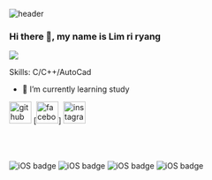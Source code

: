 ![header](https://capsule-render.vercel.app/api?type=waving&color=gradient&height=250&section=header&text=HELLO&fontSize=70&fontAlignY=50&animation=twinkling)

<!--
**LKR1234/LKR1234** is a ✨ _special_ ✨ repository because its `README.md` (this file) appears on your GitHub profile.

Here are some ideas to get you started:

- 🔭 I’m currently working on ...
- 🌱 I’m currently learning ...
- 👯 I’m looking to collaborate on ...
- 🤔 I’m looking for help with ...
- 💬 Ask me about ...
- 📫 How to reach me: ...
- 😄 Pronouns: ...
- ⚡ Fun fact: ...
-->





### Hi there 👋, my name is Lim ri ryang
![](https://arturssmirnovs.github.io/github-profile-readme-generator/images/banner.png)


Skills: C/C++/AutoCad

- 🌱 I’m currently learning study 


[<img src='https://cdn.jsdelivr.net/npm/simple-icons@3.0.1/icons/github.svg' alt='github' height='40'>](https://github.com/LKR1234)  [<img src='https://cdn.jsdelivr.net/npm/simple-icons@3.0.1/icons/facebook.svg' alt='facebook' height='40'>] [<img src='https://cdn.jsdelivr.net/npm/simple-icons@3.0.1/icons/instagram.svg' alt='instagram' height='40'>](https://www.instagram.com/lkrying/)  





<br><br><br>![iOS badge](https://img.shields.io/badge/-AutoCAD-green)   ![iOS badge](https://img.shields.io/badge/-Teaching1-yellowgreen)  ![iOS badge](https://img.shields.io/badge/-C%20%20%20-orange)   ![iOS badge](https://img.shields.io/badge/-C%2B%2B%20%20-red)
    
